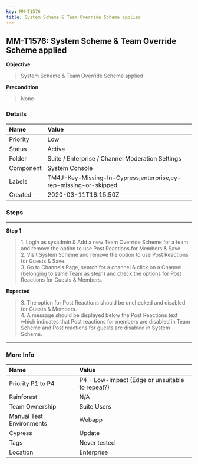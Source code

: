 ```yaml
---
key: MM-T1576
title: System Scheme & Team Override Scheme applied
---
```


## MM-T1576: System Scheme & Team Override Scheme applied

**Objective**

> <article>System Scheme &amp; Team Override Scheme applied</article>

**Precondition**

> <article>None</article>

### Details

| Name      | Value                                                            |
| :-------- | :--------------------------------------------------------------- |
| Priority  | Low                                                              |
| Status    | Active                                                           |
| Folder    | Suite / Enterprise / Channel Moderation Settings                 |
| Component | System Console                                                   |
| Labels    | TM4J-Key-Missing-In-Cypress,enterprise,cy-rep-missing-or-skipped |
| Created   | 2020-03-11T16:15:50Z                                             |

### Steps

<hr/>

**Step 1**

> <article>1. Login as sysadmin &amp; Add a new Team Override Scheme for a team and remove the option to use Post Reactions for Members &amp; Save. <br />2. Visit System Scheme and remove the option to use Post Reactions for Guests &amp; Save. <br />3. Go to Channels Page, search for a channel &amp;  click on a Channel (belonging to same Team as step1) and check the options for Post Reactions for Guests &amp; Members.</article>

**Expected**

> <article>3. The option for Post Reactions should be unchecked and disabled for Guests &amp; Members. <br />4. A message should be displayed below the Post Reactions text which indicates that Post reactions for members are disabled in Team Scheme and Post reactions for guests are disabled in System Scheme.</article>

<hr/>

### More Info

| Name                     | Value                                           |
| :----------------------- | :---------------------------------------------- |
| Priority P1 to P4        | P4 - Low-Impact (Edge or unsuitable to repeat?) |
| Rainforest               | N/A                                             |
| Team Ownership           | Suite Users                                     |
| Manual Test Environments | Webapp                                          |
| Cypress                  | Update                                          |
| Tags                     | Never tested                                    |
| Location                 | Enterprise                                      |
